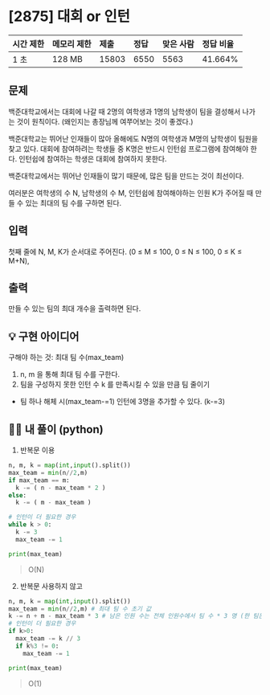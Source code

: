 # [2875] 대회 or 인턴

| 시간 제한 | 메모리 제한 | 제출  | 정답 | 맞은 사람 | 정답 비율 |
| :-------- | :---------- | :---- | :--- | :-------- | :-------- |
| 1 초      | 128 MB      | 15803 | 6550 | 5563      | 41.664%   |

## 문제

백준대학교에서는 대회에 나갈 때 2명의 여학생과 1명의 남학생이 팀을 결성해서 나가는 것이 원칙이다. (왜인지는 총장님께 여쭈어보는 것이 좋겠다.)

백준대학교는 뛰어난 인재들이 많아 올해에도 N명의 여학생과 M명의 남학생이 팀원을 찾고 있다. 대회에 참여하려는 학생들 중 K명은 반드시 인턴쉽 프로그램에 참여해야 한다. 인턴쉽에 참여하는 학생은 대회에 참여하지 못한다.

백준대학교에서는 뛰어난 인재들이 많기 때문에, 많은 팀을 만드는 것이 최선이다.

여러분은 여학생의 수 N, 남학생의 수 M, 인턴쉽에 참여해야하는 인원 K가 주어질 때 만들 수 있는 최대의 팀 수를 구하면 된다.

## 입력

첫째 줄에 N, M, K가 순서대로 주어진다. (0 ≤ M ≤ 100, 0 ≤ N ≤ 100, 0 ≤ K ≤ M+N),

## 출력

만들 수 있는 팀의 최대 개수을 출력하면 된다.



## 💡 구현 아이디어

구해야 하는 것: 최대 팀 수(max_team)

1. n, m 을 통해 최대 팀 수를 구한다.
2. 팀을 구성하지 못한 인턴 수 k 를 만족시킬 수 있을 만큼 팀 줄이기

- 팀 하나 해체 시(max_team-=1) 인턴에 3명을 추가할 수 있다. (k-=3)





## 🙆‍♀️ 내 풀이 (python)

1. 반복문 이용

```python
n, m, k = map(int,input().split())
max_team = min(n//2,m)
if max_team == m:
  k -= ( n - max_team * 2 )
else:
  k -= ( m - max_team )

# 인턴이 더 필요한 경우
while k > 0:
  k -= 3
  max_team -= 1

print(max_team)
```

> O(N)

2. 반복문 사용하지 않고 

```python
n, m, k = map(int,input().split())
max_team = min(n//2,m) # 최대 팀 수 초기 값
k -= n + m - max_team * 3 # 남은 인원 수는 전체 인원수에서 팀 수 * 3 명 (한 팀은 3명)
# 인턴이 더 필요한 경우
if k>0:
  max_team -= k // 3  
  if k%3 != 0:
    max_team -= 1

print(max_team)
```

> O(1)